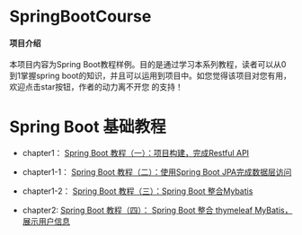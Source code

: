 # SpringBootCourse

#### 项目介绍
本项目内容为Spring Boot教程样例。目的是通过学习本系列教程，读者可以从0到1掌握spring boot的知识，并且可以运用到项目中。如您觉得该项目对您有用，欢迎点击star按钮，作者的动力离不开您 的支持！

# Spring Boot 基础教程
- chapter1：   [Spring Boot 教程（一）：项目构建，完成Restful API](https://segmentfault.com/a/1190000014604077)
- chapter1-1： [Spring Boot 教程（二）：使用Spring Boot JPA完成数据层访问](https://segmentfault.com/a/1190000014614591)
- chapter1-2： [Spring Boot 教程（三）：Spring Boot 整合Mybatis](https://segmentfault.com/a/1190000014616315)



- chapter2:    [Spring Boot 教程（四）： Spring Boot 整合 thymeleaf MyBatis，展示用户信息](https://segmentfault.com/a/1190000014655259)
